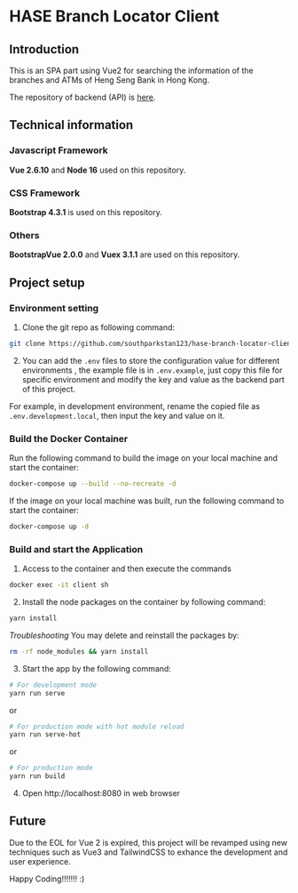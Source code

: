 # HASE Branch Locator Client

## Introduction

This is an SPA part using Vue2 for searching the information of the branches and ATMs of Heng Seng Bank in Hong Kong.

The repository of backend (API) is [here](https://github.com/southparkstan123/hase-branch-locator-api).

## Technical information

### Javascript Framework

**Vue 2.6.10** and **Node 16** used on this repository.

### CSS Framework

**Bootstrap 4.3.1** is used on this repository.

### Others

**BootstrapVue 2.0.0** and **Vuex 3.1.1** are used on this repository.

## Project setup

### Environment setting

1. Clone the git repo as following command:

```bash
git clone https://github.com/southparkstan123/hase-branch-locator-client.git
```

2. You can add the ```.env``` files to store the configuration value for different environments , the example file is in ```.env.example```, just copy this file for specific environment and modify the key and value as the backend part of this project. 

For example, in development environment, rename the copied file as ```.env.development.local```, then input the key and value on it.

### Build the Docker Container

Run the following command to build the image on your local machine and start the container:

```bash
docker-compose up --build --no-recreate -d
```

If the image on your local machine was built, run the following command to start the container:

```bash
docker-compose up -d
```

### Build and start the Application

1. Access to the container and then execute the commands

```bash
docker exec -it client sh
```

2. Install the node packages on the container by following command:

```bash
yarn install
```

<i>Troubleshooting</i> You may delete and reinstall the packages by:

```bash
rm -rf node_modules && yarn install
```

3. Start the app by the following command:

```bash
# For development mode
yarn run serve
```

or

```bash
# For production mode with hot module reload
yarn run serve-hot
```

or

```bash
# For production mode
yarn run build
```

4. Open http://localhost:8080 in web browser

## Future

Due to the EOL for Vue 2 is expired, this project will be revamped using new techniques such as Vue3 and TailwindCSS to exhance the development and user experience.

Happy Coding!!!!!!! :)